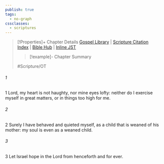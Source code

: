 ```yaml
---
publish: true
tags:
  - no-graph
cssclasses:
  - scriptures
---
```

>[!Properties]+ Chapter Details
>[Gospel Library](https://churchofjesuschrist.org/study/scriptures/ot/ps/131?lang=eng)    |    [Scripture Citation Index](https://scriptures.byu.edu/#07783::c07783)    |    [Bible Hub](https://biblehub.com/psalms/131.htm)    |    [Inline JST](https://scripturetoolbox.com/html/ic/Psalms/131.html)
>>[!example]- Chapter Summary
>> 
> 
>
>#Scripture/OT
###### 1
1 Lord, my heart is not haughty, nor mine eyes lofty: neither do I exercise myself in great matters, or in things too high for me.
###### 2
2 Surely I have behaved and quieted myself, as a child that is weaned of his mother: my soul is even as a weaned child.
###### 3
3 Let Israel hope in the Lord from henceforth and for ever.
